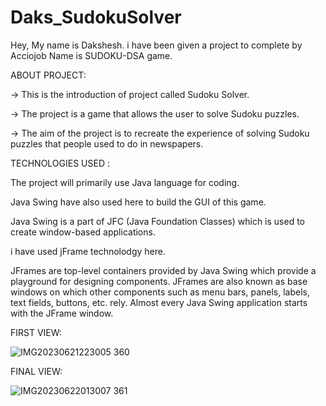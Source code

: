 # Daks_SudokuSolver

Hey, My name is Dakshesh. i have been given a project to complete by Acciojob Name is SUDOKU-DSA game.

ABOUT PROJECT:

-> This is the introduction of project called Sudoku Solver.

-> The project is a game that allows the user to solve Sudoku puzzles.

-> The aim of the project is to recreate the experience of solving Sudoku puzzles that people used to do in newspapers.

TECHNOLOGIES USED :

 The project will primarily use Java language for coding.

 Java Swing have also used here to build the GUI of this game.

Java Swing is a part of JFC (Java Foundation Classes) which is used to create window-based applications.

 i have used jFrame technolodgy here.

 JFrames are top-level containers provided by Java Swing which provide a playground for designing components. JFrames are also known as base windows on which other components such as menu bars, panels, labels, text fields, buttons, etc. rely. Almost every Java Swing application starts with the JFrame window.

FIRST VIEW:

![IMG20230621223005 360](https://github.com/CodeWithDaks/Daks_SudokuSolver/assets/134337109/180c3229-ed47-49d3-b189-dfb2a39ec22b)

FINAL VIEW:

![IMG20230622013007 361](https://github.com/CodeWithDaks/Daks_SudokuSolver/assets/134337109/eeb6c7d7-0764-4115-8f07-307aded9cf07)


